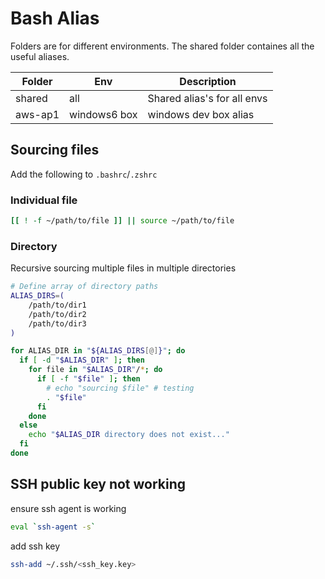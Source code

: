 # Bash Alias

Folders are for different environments. The shared folder containes all the useful aliases.

| Folder  | Env          | Description                 |
| ------- | ------------ | --------------------------- |
| shared  | all          | Shared alias's for all envs |
| aws-ap1 | windows6 box | windows dev box alias       |

## Sourcing files

Add the following to `.bashrc`/`.zshrc`

### Individual file

``` bash
[[ ! -f ~/path/to/file ]] || source ~/path/to/file
```

### Directory

Recursive sourcing multiple files in multiple directories

``` bash
# Define array of directory paths
ALIAS_DIRS=(
    /path/to/dir1
    /path/to/dir2
    /path/to/dir3
)

for ALIAS_DIR in "${ALIAS_DIRS[@]}"; do
  if [ -d "$ALIAS_DIR" ]; then
    for file in "$ALIAS_DIR"/*; do
      if [ -f "$file" ]; then
        # echo "sourcing $file" # testing
        . "$file"
      fi
    done
  else
    echo "$ALIAS_DIR directory does not exist..."
  fi
done
```

## SSH public key not working

ensure ssh agent is working

``` bash
eval `ssh-agent -s`
```

add ssh key

``` bash
ssh-add ~/.ssh/<ssh_key.key>
```
